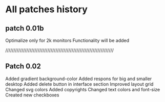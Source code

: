 
# All patches history

## patch 0.01b
Optimalize only for 2k monitors
Functionality will be added

///////////////////////////////////////////////////////////////////
## Patch 0.02
Added gradient background-color
Added respons for big and smaller desktop
Added delete button in interface section
Improved layout grid
Changed svg colors
Added copyrights
Changed text colors and font-size
Created new checkboxes